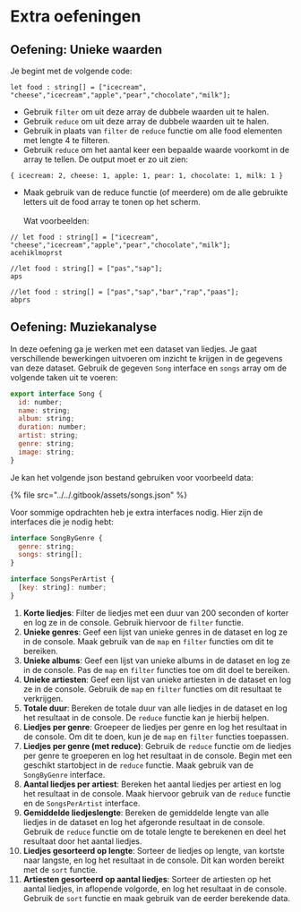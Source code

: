 # Extra oefeningen

## Oefening: Unieke waarden

Je begint met de volgende code:

```
let food : string[] = ["icecream", "cheese","icecream","apple","pear","chocolate","milk"];
```

* Gebruik `filter` om uit deze array de dubbele waarden uit te halen.
* Gebruik `reduce` om uit deze array de dubbele waarden uit te halen.
* Gebruik in plaats van `filter` de `reduce` functie om alle food elementen met lengte 4 te filteren.
* Gebruik `reduce` om het aantal keer een bepaalde waarde voorkomt in de array te tellen. De output moet er zo uit zien:

```
{ icecream: 2, cheese: 1, apple: 1, pear: 1, chocolate: 1, milk: 1 }
```

* Maak gebruik van de reduce functie (of meerdere) om de alle gebruikte letters uit de food array te tonen op het scherm.\
  \
  Wat voorbeelden:

```
// let food : string[] = ["icecream", "cheese","icecream","apple","pear","chocolate","milk"];
acehiklmoprst

//let food : string[] = ["pas","sap"];
aps

//let food : string[] = ["pas","sap","bar","rap","paas"];
abprs
```

## Oefening: Muziekanalyse

In deze oefening ga je werken met een dataset van liedjes. Je gaat verschillende bewerkingen uitvoeren om inzicht te krijgen in de gegevens van deze dataset. Gebruik de gegeven `Song` interface en `songs` array om de volgende taken uit te voeren:

```javascript
export interface Song {
  id: number;
  name: string;
  album: string;
  duration: number;
  artist: string;
  genre: string;
  image: string;
}
```

Je kan het volgende json bestand gebruiken voor voorbeeld data:

{% file src="../../.gitbook/assets/songs.json" %}

Voor sommige opdrachten heb je extra interfaces nodig. Hier zijn de interfaces die je nodig hebt:

```javascript
interface SongByGenre {
  genre: string;
  songs: string[];
}

interface SongsPerArtist {
  [key: string]: number;
}
```

1. **Korte liedjes**: Filter de liedjes met een duur van 200 seconden of korter en log ze in de console. Gebruik hiervoor de `filter` functie.
2. **Unieke genres**: Geef een lijst van unieke genres in de dataset en log ze in de console. Maak gebruik van de `map` en `filter` functies om dit te bereiken.
3. **Unieke albums**: Geef een lijst van unieke albums in de dataset en log ze in de console. Pas de `map` en `filter` functies toe om dit doel te bereiken.
4. **Unieke artiesten**: Geef een lijst van unieke artiesten in de dataset en log ze in de console. Gebruik de `map` en `filter` functies om dit resultaat te verkrijgen.
5. **Totale duur**: Bereken de totale duur van alle liedjes in de dataset en log het resultaat in de console. De `reduce` functie kan je hierbij helpen.
6. **Liedjes per genre**: Groepeer de liedjes per genre en log het resultaat in de console. Om dit te doen, kun je de `map` en `filter` functies toepassen.
7. **Liedjes per genre (met reduce)**: Gebruik de `reduce` functie om de liedjes per genre te groeperen en log het resultaat in de console. Begin met een geschikt startobject in de `reduce` functie. Maak gebruik van de `SongByGenre` interface.
8. **Aantal liedjes per artiest**: Bereken het aantal liedjes per artiest en log het resultaat in de console. Maak hiervoor gebruik van de `reduce` functie en de `SongsPerArtist` interface.
9. **Gemiddelde liedjeslengte**: Bereken de gemiddelde lengte van alle liedjes in de dataset en log het afgeronde resultaat in de console. Gebruik de `reduce` functie om de totale lengte te berekenen en deel het resultaat door het aantal liedjes.
10. **Liedjes gesorteerd op lengte**: Sorteer de liedjes op lengte, van kortste naar langste, en log het resultaat in de console. Dit kan worden bereikt met de `sort` functie.
11. **Artiesten gesorteerd op aantal liedjes**: Sorteer de artiesten op het aantal liedjes, in aflopende volgorde, en log het resultaat in de console. Gebruik de `sort` functie en maak gebruik van de eerder berekende data.
